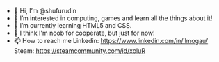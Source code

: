 - 👋 Hi, I’m @shufurudin
- 👀 I’m interested in computing, games and learn all the things about it!
- 🌱 I’m currently learning HTML5 and CSS.
- 💞️ I think I'm noob for cooperate, but just for now!
- 📫 How to reach me
  Linkedin: https://www.linkedin.com/in/ilmogau/
  Steam: https://steamcommunity.com/id/xoluR

<!---
shufurudin/shufurudin is a ✨ special ✨ repository because its `README.md` (this file) appears on your GitHub profile.
You can click the Preview link to take a look at your changes.
--->

